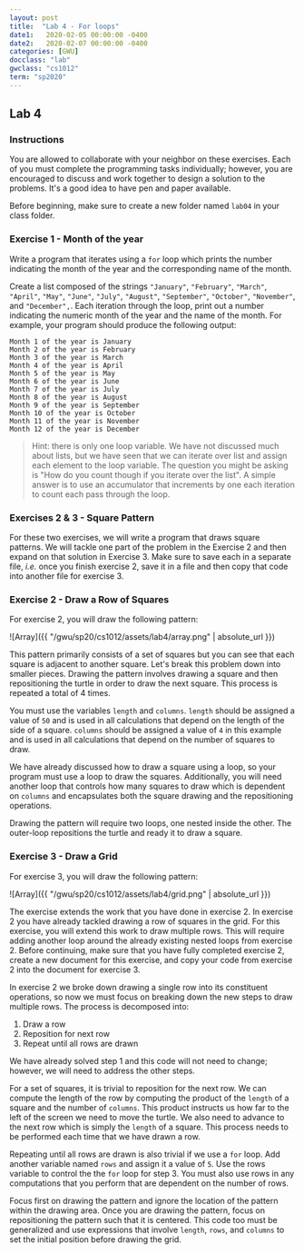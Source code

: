```yaml
---
layout: post
title:  "Lab 4 - For loops"
date1:   2020-02-05 00:00:00 -0400
date2:   2020-02-07 00:00:00 -0400
categories: [GWU]
docclass: "lab"
gwclass: "cs1012"
term: "sp2020"
---
```

<head>
  <link href="/css/syntax.css" rel="stylesheet">
</head>

## Lab 4

### Instructions

You are allowed to collaborate with your neighbor on these exercises.  Each of you must complete the programming tasks individually; however, you are encouraged to discuss and work together to design a solution to the problems.   It's a good idea to have pen and paper available.

Before beginning, make sure to create a new folder named ```lab04``` in your class folder.

### Exercise 1 - Month of the year

Write a program that iterates using a ```for``` loop which prints the number indicating the month of the year and the corresponding name of the month.

Create a list composed of the strings ```"January"```, ```"February"```, ```"March"```, ```"April"```, ```"May"```, ```"June"```, ```"July"```, ```"August"```, ```"September"```, ```"October"```, ```"November"```, and ```"December",```.  Each iteration through the loop, print out a number indicating the numeric month of the year and the name of the month.  For example, your program should produce the following output:

```
Month 1 of the year is January
Month 2 of the year is February
Month 3 of the year is March
Month 4 of the year is April
Month 5 of the year is May
Month 6 of the year is June
Month 7 of the year is July
Month 8 of the year is August
Month 9 of the year is September
Month 10 of the year is October
Month 11 of the year is November
Month 12 of the year is December
```

> Hint: there is only one loop variable.  We have not discussed much about lists, but we have seen that we can iterate over list and assign each element to the loop variable.  The question you might be asking is "How do you count though if you iterate over the list".  A simple answer is to use an accumulator that increments by one each iteration to count each pass through the loop.

### Exercises 2 & 3 - Square Pattern

For these two exercises, we will write a program that draws square patterns.  We will tackle one part of the problem in the Exercise 2 and then expand on that solution in Exercise 3.  Make sure to save each in a separate file, _i.e._ once you finish exercise 2, save it in a file and then copy that code into another file for exercise 3.

### Exercise 2 - Draw a Row of Squares

For exercise 2, you will draw the following pattern:

![Array]({{ "/gwu/sp20/cs1012/assets/lab4/array.png" | absolute_url }})

This pattern primarily consists of a set of squares but you can see that each square is adjacent to another square.  Let's break this problem down into smaller pieces.  Drawing the pattern involves drawing a square and then repositioning the turtle in order to draw the next square.  This process is repeated a total of 4 times.

You must use the variables ```length``` and ```columns```.  ```length``` should be assigned a value of ```50``` and is used in all calculations that depend on the length of the side of a square.  ```columns``` should be assigned a value of ```4``` in this example and is used in all calculations that depend on the number of squares to draw.  

We have already discussed how to draw a square using a loop, so your program must use a loop to draw the squares.  Additionally, you will need another loop that controls how many squares to draw which is dependent on ```columns``` and encapsulates both the square drawing and the repositioning operations.

Drawing the pattern will require two loops, one nested inside the other.  The outer-loop repositions the turtle and ready it to draw a square.  

### Exercise 3 - Draw a Grid

For exercise 3, you will draw the following pattern:

![Array]({{ "/gwu/sp20/cs1012/assets/lab4/grid.png" | absolute_url }})

The exercise extends the work that you have done in exercise 2.  In exercise 2 you have already tackled drawing a row of squares in the grid.  For this exercise, you will extend this work to draw multiple rows.  This will require adding another loop around the already existing nested loops from exercise 2.  Before continuing, make sure that you have fully completed exercise 2, create a new document for this exercise, and copy your code from exercise 2 into the document for exercise 3.

In exercise 2 we broke down drawing a single row into its constituent operations, so now we must focus on breaking down the new steps to draw multiple rows.  The process is decomposed into:

1. Draw a row
2. Reposition for next row
3. Repeat until all rows are drawn

We have already solved step 1 and this code will not need to change; however, we will need to address the other steps.

For a set of squares, it is trivial to reposition for the next row.  We can compute the length of the row by computing the product of the ```length``` of a square and the number of ```columns```.  This product instructs us how far to the left of the screen we need to move the turtle.  We also need to advance to the next row which is simply the ```length``` of a square.  This process needs to be performed each time that we have drawn a row.

Repeating until all rows are drawn is also trivial if we use a ```for``` loop.  Add another variable named ```rows``` and assign it a value of ```5```.  Use the rows variable to control the the ```for``` loop for step 3.  You must also use rows in any computations that you perform that are dependent on the number of rows.

Focus first on drawing the pattern and ignore the location of the pattern within the drawing area.  Once you are drawing the pattern, focus on repositioning the pattern such that it is centered.  This code too must be generalized and use expressions that involve ```length```, ```rows```, and ```columns``` to set the initial position before drawing the grid.

